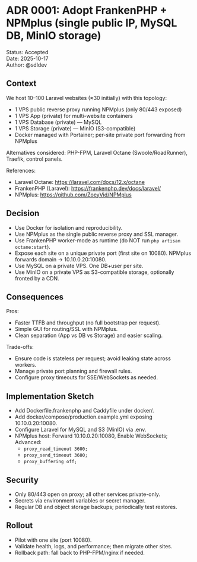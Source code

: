 # ADR 0001: Adopt FrankenPHP + NPMplus (single public IP, MySQL DB, MinIO storage)

Status: Accepted  
Date: 2025-10-17  
Author: @sdldev

## Context
We host 10–100 Laravel websites (≈30 initially) with this topology:
- 1 VPS public reverse proxy running NPMplus (only 80/443 exposed)
- 1 VPS App (private) for multi-website containers
- 1 VPS Database (private) — MySQL
- 1 VPS Storage (private) — MinIO (S3-compatible)
- Docker managed with Portainer; per-site private port forwarding from NPMplus

Alternatives considered: PHP-FPM, Laravel Octane (Swoole/RoadRunner), Traefik, control panels.

References:
- Laravel Octane: https://laravel.com/docs/12.x/octane
- FrankenPHP (Laravel): https://frankenphp.dev/docs/laravel/
- NPMplus: https://github.com/ZoeyVid/NPMplus

## Decision
- Use Docker for isolation and reproducibility.
- Use NPMplus as the single public reverse proxy and SSL manager.
- Use FrankenPHP worker-mode as runtime (do NOT run `php artisan octane:start`).
- Expose each site on a unique private port (first site on 10080). NPMplus forwards domain → 10.10.0.20:10080.
- Use MySQL on a private VPS. One DB+user per site.
- Use MinIO on a private VPS as S3-compatible storage, optionally fronted by a CDN.

## Consequences
Pros:
- Faster TTFB and throughput (no full bootstrap per request).
- Simple GUI for routing/SSL with NPMplus.
- Clean separation (App vs DB vs Storage) and easier scaling.

Trade-offs:
- Ensure code is stateless per request; avoid leaking state across workers.
- Manage private port planning and firewall rules.
- Configure proxy timeouts for SSE/WebSockets as needed.

## Implementation Sketch
- Add Dockerfile.frankenphp and Caddyfile under docker/.
- Add docker/compose/production.example.yml exposing 10.10.0.20:10080.
- Configure Laravel for MySQL and S3 (MinIO) via .env.
- NPMplus host: Forward 10.10.0.20:10080, Enable WebSockets; Advanced:
  - `proxy_read_timeout 3600;`
  - `proxy_send_timeout 3600;`
  - `proxy_buffering off;`

## Security
- Only 80/443 open on proxy; all other services private-only.
- Secrets via environment variables or secret manager.
- Regular DB and object storage backups; periodically test restores.

## Rollout
- Pilot with one site (port 10080).
- Validate health, logs, and performance; then migrate other sites.
- Rollback path: fall back to PHP-FPM/nginx if needed.
